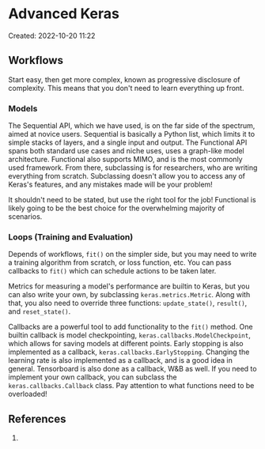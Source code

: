# Advanced Keras
Created: 2022-10-20 11:22

## Workflows
Start easy, then get more complex, known as progressive disclosure of complexity. This means that you don't need to learn everything up front.

### Models
The Sequential API, which we have used, is on the far side of the spectrum, aimed at novice users. Sequential is basically a Python list, which limits it to simple stacks of layers, and a single input and output. The Functional API spans both standard use cases and niche uses, uses a graph-like model architecture. Functional also supports MIMO, and is the most commonly used framework. From there, subclassing is for researchers, who are writing everything from scratch. Subclassing doesn't allow you to access any of Keras's features, and any mistakes made will be your problem!

It shouldn't need to be stated, but use the right tool for the job! Functional is likely going to be the best choice for the overwhelming majority of scenarios.

### Loops (Training and Evaluation)
Depends of workflows, `fit()` on the simpler side, but you may need to write a training algorithm from scratch, or loss function, etc. You can pass callbacks to `fit()` which can schedule actions to be taken later. 

Metrics for measuring a model's performance are builtin to Keras, but you can also write your own, by subclassing `keras.metrics.Metric`. Along with that, you also need to override three functions: `update_state()`, `result()`, and `reset_state()`. 

Callbacks are a powerful tool to add functionality to the `fit()` method. One builtin callback is model checkpointing, `keras.callbacks.ModelCheckpoint`, which allows for saving models at different points. Early stopping is also implemented as a callback, `keras.callbacks.EarlyStopping`. Changing the learning rate is also implemented as a callback, and is a good idea in general. Tensorboard is also done as a callback, W&B as well. If you need to implement your own callback, you can subclass the `keras.callbacks.Callback` class. Pay attention to what functions need to be overloaded!



## References
1. 